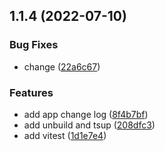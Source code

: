 ## 1.1.4 (2022-07-10)


### Bug Fixes

* change ([22a6c67](https://github.com/mistjs/monorepo-starter/commit/22a6c67584d2271f8049dd3ec8dec098ec5f5544))


### Features

* add app change log ([8f4b7bf](https://github.com/mistjs/monorepo-starter/commit/8f4b7bf7c1c896907d23c3342e92cf7d0fec2a71))
* add unbuild and tsup ([208dfc3](https://github.com/mistjs/monorepo-starter/commit/208dfc3d8ba6c0a01b9944314fc00ef2569d0a1d))
* add vitest ([1d1e7e4](https://github.com/mistjs/monorepo-starter/commit/1d1e7e48f72ebe6063aa4affa178d7ef78ab523a))



